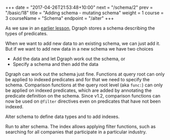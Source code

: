 +++
date = "2017-04-26T21:53:48+10:00"
next = "/schema/2"
prev = "/basic/18"
title = "Adding schema - mutating schema"
weight = 1
course = 3
courseName = "Schema"
endpoint = "/alter"
+++

As we saw in an [earlier lesson](../../basic/3/), Dgraph stores a schema
describing the types of predicates.

When we want to add new data to an existing schema, we can just add it. But if
we want to add new data in a new schema we have two choices

- Add the data and let Dgraph work out the schema, or
- Specify a schema and then add the data

Dgraph can work out the schema just fine. Functions at query root can only be
applied to indexed predicates and for that we need to specify the schema.
Comparison functions at the query root level (aka `func:`) can only be applied
on indexed predicates, which are added by annotating the predicate definition on
the schema. Since v1.2, comparison functions can now be used on `@filter`
directives even on predicates that have not been indexed.

Alter schema to define data types and to add indexes.

Run to alter schema. The index allows applying filter functions, such as
searching for all companies that participate in a particular industry.
